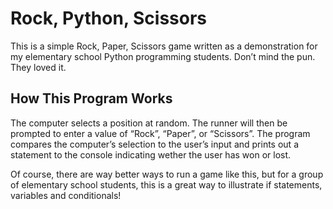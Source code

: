 # Rock, Python, Scissors

This is a simple Rock, Paper, Scissors game written as a demonstration for my elementary school Python programming students. Don’t mind the pun. They loved it. 

## How This Program Works

The computer selects a position at random. The runner will then be prompted to enter a value of “Rock”, “Paper”, or “Scissors”. The program compares the computer’s selection to the user’s input and prints out a statement to the console indicating wether the user has won or lost. 

Of course, there are way better ways to run a game like this, but for a group of elementary school students, this is a great way to illustrate if statements, variables and conditionals! 
